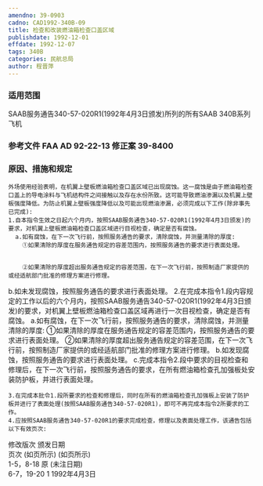 ```yaml
---
amendno: 39-0903
cadno: CAD1992-340B-09
title: 检查和改装燃油箱检查口盖区域
publishdate: 1992-12-01
effdate: 1992-12-07
tags: 340B
categories: 民航总局
author: 程晋萍
---
```


### 适用范围 
SAAB服务通告340-57-020R1(1992年4月3日颁发)所列的所有SAAB 340B系列飞机

### 参考文件    FAA AD 92-22-13 修正案 39-8400 

### 原因、措施和规定 
    外场使用经验表明，在机翼上壁板燃油箱检查口盖区域已出现腐蚀。这一腐蚀是由于燃油箱检查口盖上的导电涂料与飞机结构件之间接触以及存在水份所致。这可能导致燃油渗漏以及机翼上壁板强度降低。为防止机翼上壁板强度降低以及可能出现燃油渗漏，必须完成以下工作(除非事先已完成): 
    1.自本指令生效之日起六个月内，按照SAAB服务通告340-57-020R1(1992年4月3日颁发)的要求，对机翼上壁板燃油箱检查口盖区域进行目视检查，确定是否有腐蚀。 
      a.如有腐蚀，在下一次飞行前，按照服务通告的要求，清除腐蚀，并测量清除的厚度: 
        ①如果清除的厚度在服务通告规定的容差范围内，按照服务通告的要求进行表面处理。 

  
        ②如果清除的厚度超出服务通告规定的容差范围，在下一次飞行前，按照制造厂家提供的或经适航部门批准的修理方案进行修理。
 b.如未发现腐蚀，按照服务通告的要求进行表面处理。 
    2.在完成本指令1.段内容规定的工作以后的六个月内，按照SAAB服务通告340-57-020R1(1992年4月3日颁发)的要求，对机翼上壁板燃油箱检查口盖区域再进行一次目视检查，确定是否有腐蚀。 
      a.如有腐蚀，在下一次飞行前，按照服务通告的要求，清除腐蚀，并测量清除的厚度: 
        ①如果清除的厚度在服务通告规定的容差范围内，按照服务通告的要求进行表面处理。 
        ②如果清除的厚度超出服务通告规定的容差范围，在下一次飞行前，按照制造厂家提供的或经适航部门批准的修理方案进行修理。
 b.如发现腐蚀，按照服务通告的要求进行表面处理。 
c.完成本指令2.段中要求的目视检查和修理后，在下一次飞行前，按照服务通告的要求，在所有燃油箱检查孔加强板处安装防护板，并进行表面处理。 

    3.在完成本批令1.段所要求的检查和修理后，同时在所有的燃油箱检查孔加强板上安装了防护板并进行了表面处理(按照SAAB服务通告340-57-020R1)，即可不再完成本指令2所要求的工作。 
    4.应按照SAAB服务通告340-57-020R1的要求完成检查，修理以及表面处理工作，该通告包括以下有效页次: 

修改版次  颁发日期  
页次  (如页所示)  (如页所示)  
1-5，8-18  原               (未注日期)  
6-7，19-20  1  1992年4月3日 

